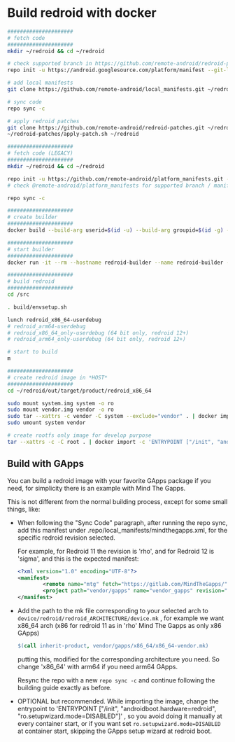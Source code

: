 # Build redroid with docker

```bash
#####################
# fetch code
#####################
mkdir ~/redroid && cd ~/redroid

# check supported branch in https://github.com/remote-android/redroid-patches.git
repo init -u https://android.googlesource.com/platform/manifest --git-lfs --depth=1 -b android-11.0.0_r48

# add local manifests
git clone https://github.com/remote-android/local_manifests.git ~/redroid/.repo/local_manifests -b 11.0.0

# sync code
repo sync -c

# apply redroid patches
git clone https://github.com/remote-android/redroid-patches.git ~/redroid-patches
~/redroid-patches/apply-patch.sh ~/redroid

#####################
# fetch code (LEGACY)
#####################
mkdir ~/redroid && cd ~/redroid

repo init -u https://github.com/remote-android/platform_manifests.git -b redroid-11.0.0 --depth=1 --git-lfs
# check @remote-android/platform_manifests for supported branch / manifest

repo sync -c

#####################
# create builder
#####################
docker build --build-arg userid=$(id -u) --build-arg groupid=$(id -g) --build-arg username=$(id -un) -t redroid-builder .

#####################
# start builder
#####################
docker run -it --rm --hostname redroid-builder --name redroid-builder -v ~/redroid:/src redroid-builder

#####################
# build redroid
#####################
cd /src

. build/envsetup.sh

lunch redroid_x86_64-userdebug
# redroid_arm64-userdebug
# redroid_x86_64_only-userdebug (64 bit only, redroid 12+)
# redroid_arm64_only-userdebug (64 bit only, redroid 12+)

# start to build
m

#####################
# create redroid image in *HOST*
#####################
cd ~/redroid/out/target/product/redroid_x86_64

sudo mount system.img system -o ro
sudo mount vendor.img vendor -o ro
sudo tar --xattrs -c vendor -C system --exclude="vendor" . | docker import -c 'ENTRYPOINT ["/init", "androidboot.hardware=redroid"]' - redroid
sudo umount system vendor

# create rootfs only image for develop purpose
tar --xattrs -c -C root . | docker import -c 'ENTRYPOINT ["/init", "androidboot.hardware=redroid"]' - redroid-dev
```

## Build with GApps

You can build a redroid image with your favorite GApps package if you need, for simplicity there is an example with Mind The Gapps.

This is not different from the normal building process, except for some small things, like:

- When following the "Sync Code" paragraph,  after running the repo sync, add this manifest under .repo/local_manifests/mindthegapps.xml, for the specific redroid revision selected.

  For example, for Redroid 11 the revision is 'rho', and for Redroid 12 is 'sigma', and this is the expected manifest:

  ```xml
  <?xml version="1.0" encoding="UTF-8"?>
  <manifest>
          <remote name="mtg" fetch="https://gitlab.com/MindTheGapps/" />
          <project path="vendor/gapps" name="vendor_gapps" revision="sigma" remote="mtg" />
  </manifest>
  ```

- Add the path to the mk file corresponding to your selected arch to `device/redroid/redroid_ARCHITECTURE/device.mk` , for example we want x86_64 arch (x86 for redroid 11 as in 'rho' Mind The Gapps as only x86 GApps)

  ```makefile
  $(call inherit-product, vendor/gapps/x86_64/x86_64-vendor.mk)
  ```

  putting this, modified for the corresponding architecture you need. So change 'x86_64' with arm64 if you need arm64 GApps.

  Resync the repo with a new `repo sync -c` and continue following the building guide exactly as before.

- OPTIONAL but recommended. While importing the image, change the entrypoint to 'ENTRYPOINT ["/init", "androidboot.hardware=redroid", "ro.setupwizard.mode=DISABLED"]' , so you avoid doing it manually at every container start, or if you want set `ro.setupwizard.mode=DISABLED` at container start, skipping the GApps setup wizard at redroid boot.
